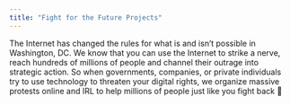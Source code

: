 ```yaml
---
title: "Fight for the Future Projects"
---
```


The Internet has changed the rules for what is and isn’t possible in Washington, DC. We know that you can use the Internet to strike a nerve, reach hundreds of millions of people and channel their outrage into strategic action. So when governments, companies, or private individuals try to use technology to threaten your digital rights, we organize massive protests online and IRL to help millions of people just like you fight back 🥊

